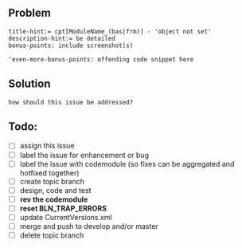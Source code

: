 ## Problem
    title-hint:= cpt[ModuleName_(bas|frm)] - 'object not set'
    description-hint:= be detailed
    bonus-points: include screenshot(s)

```visual-basic
'even-more-bonus-points: offending code snippet here
```

## Solution
    how should this issue be addressed?

## Todo:
- [ ] assign this issue
- [ ] label the issue for enhancement or bug
- [ ] label the issue with codemodule (so fixes can be aggregated and hotfixed together)
- [ ] create topic branch
- [ ] design, code and test
- [ ] **rev the codemodule**
- [ ] **reset BLN\_TRAP\_ERRORS**
- [ ] update CurrentVersions.xml
- [ ] merge and push to develop and/or master
- [ ] delete topic branch

